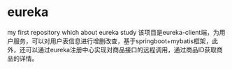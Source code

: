 # eureka
my first repository which about eureka study
该项目是eureka-client端，为用户服务，可以对用户表信息进行增删改查，基于springboot+mybatis框架，此外，还可以通过eureka注册中心实现对商品接口的远程调用，通过商品ID获取商品的详情。
